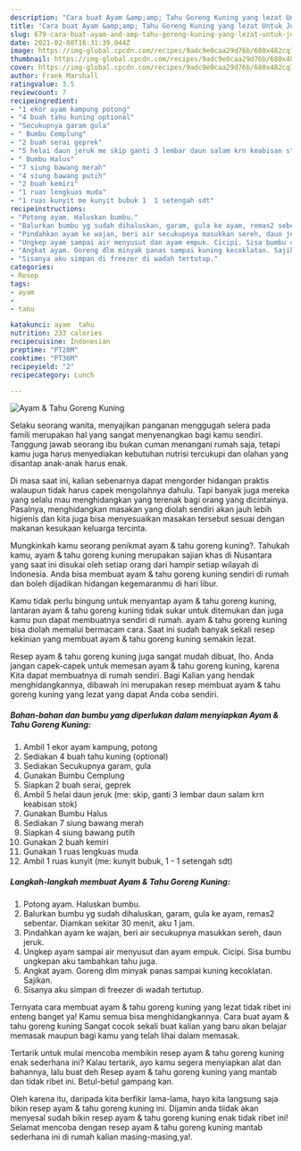 ```yaml
---
description: "Cara buat Ayam &amp;amp; Tahu Goreng Kuning yang lezat Untuk Jualan"
title: "Cara buat Ayam &amp;amp; Tahu Goreng Kuning yang lezat Untuk Jualan"
slug: 679-cara-buat-ayam-and-amp-tahu-goreng-kuning-yang-lezat-untuk-jualan
date: 2021-02-08T16:31:39.044Z
image: https://img-global.cpcdn.com/recipes/9adc9e0caa29d76b/680x482cq70/ayam-tahu-goreng-kuning-foto-resep-utama.jpg
thumbnail: https://img-global.cpcdn.com/recipes/9adc9e0caa29d76b/680x482cq70/ayam-tahu-goreng-kuning-foto-resep-utama.jpg
cover: https://img-global.cpcdn.com/recipes/9adc9e0caa29d76b/680x482cq70/ayam-tahu-goreng-kuning-foto-resep-utama.jpg
author: Frank Marshall
ratingvalue: 3.5
reviewcount: 7
recipeingredient:
- "1 ekor ayam kampung potong"
- "4 buah tahu kuning optional"
- "Secukupnya garam gula"
- " Bumbu Cemplung"
- "2 buah serai geprek"
- "5 helai daun jeruk me skip ganti 3 lembar daun salam krn keabisan stok"
- " Bumbu Halus"
- "7 siung bawang merah"
- "4 siung bawang putih"
- "2 buah kemiri"
- "1 ruas lengkuas muda"
- "1 ruas kunyit me kunyit bubuk 1  1 setengah sdt"
recipeinstructions:
- "Potong ayam. Haluskan bumbu."
- "Balurkan bumbu yg sudah dihaluskan, garam, gula ke ayam, remas2 sebentar. Diamkan sekitar 30 menit, aku 1 jam."
- "Pindahkan ayam ke wajan, beri air secukupnya masukkan sereh, daun jeruk."
- "Ungkep ayam sampai air menyusut dan ayam empuk. Cicipi. Sisa bumbu ungkepan aku tambahkan tahu juga."
- "Angkat ayam. Goreng dlm minyak panas sampai kuning kecoklatan. Sajikan."
- "Sisanya aku simpan di freezer di wadah tertutup."
categories:
- Resep
tags:
- ayam
- 
- tahu

katakunci: ayam  tahu 
nutrition: 233 calories
recipecuisine: Indonesian
preptime: "PT28M"
cooktime: "PT36M"
recipeyield: "2"
recipecategory: Lunch

---
```



![Ayam &amp; Tahu Goreng Kuning](https://img-global.cpcdn.com/recipes/9adc9e0caa29d76b/680x482cq70/ayam-tahu-goreng-kuning-foto-resep-utama.jpg)

Selaku seorang wanita, menyajikan panganan menggugah selera pada famili merupakan hal yang sangat menyenangkan bagi kamu sendiri. Tanggung jawab seorang ibu bukan cuman menangani rumah saja, tetapi kamu juga harus menyediakan kebutuhan nutrisi tercukupi dan olahan yang disantap anak-anak harus enak.

Di masa  saat ini, kalian sebenarnya dapat mengorder hidangan praktis walaupun tidak harus capek mengolahnya dahulu. Tapi banyak juga mereka yang selalu mau menghidangkan yang terenak bagi orang yang dicintainya. Pasalnya, menghidangkan masakan yang diolah sendiri akan jauh lebih higienis dan kita juga bisa menyesuaikan masakan tersebut sesuai dengan makanan kesukaan keluarga tercinta. 



Mungkinkah kamu seorang penikmat ayam &amp; tahu goreng kuning?. Tahukah kamu, ayam &amp; tahu goreng kuning merupakan sajian khas di Nusantara yang saat ini disukai oleh setiap orang dari hampir setiap wilayah di Indonesia. Anda bisa membuat ayam &amp; tahu goreng kuning sendiri di rumah dan boleh dijadikan hidangan kegemaranmu di hari libur.

Kamu tidak perlu bingung untuk menyantap ayam &amp; tahu goreng kuning, lantaran ayam &amp; tahu goreng kuning tidak sukar untuk ditemukan dan juga kamu pun dapat membuatnya sendiri di rumah. ayam &amp; tahu goreng kuning bisa diolah memalui bermacam cara. Saat ini sudah banyak sekali resep kekinian yang membuat ayam &amp; tahu goreng kuning semakin lezat.

Resep ayam &amp; tahu goreng kuning juga sangat mudah dibuat, lho. Anda jangan capek-capek untuk memesan ayam &amp; tahu goreng kuning, karena Kita dapat membuatnya di rumah sendiri. Bagi Kalian yang hendak menghidangkannya, dibawah ini merupakan resep membuat ayam &amp; tahu goreng kuning yang lezat yang dapat Anda coba sendiri.

<!--inarticleads1-->

##### Bahan-bahan dan bumbu yang diperlukan dalam menyiapkan Ayam &amp; Tahu Goreng Kuning:

1. Ambil 1 ekor ayam kampung, potong
1. Sediakan 4 buah tahu kuning (optional)
1. Sediakan Secukupnya garam, gula
1. Gunakan  Bumbu Cemplung
1. Siapkan 2 buah serai, geprek
1. Ambil 5 helai daun jeruk (me: skip, ganti 3 lembar daun salam krn keabisan stok)
1. Gunakan  Bumbu Halus
1. Sediakan 7 siung bawang merah
1. Siapkan 4 siung bawang putih
1. Gunakan 2 buah kemiri
1. Gunakan 1 ruas lengkuas muda
1. Ambil 1 ruas kunyit (me: kunyit bubuk, 1 - 1 setengah sdt)




<!--inarticleads2-->

##### Langkah-langkah membuat Ayam &amp; Tahu Goreng Kuning:

1. Potong ayam. Haluskan bumbu.
1. Balurkan bumbu yg sudah dihaluskan, garam, gula ke ayam, remas2 sebentar. Diamkan sekitar 30 menit, aku 1 jam.
1. Pindahkan ayam ke wajan, beri air secukupnya masukkan sereh, daun jeruk.
1. Ungkep ayam sampai air menyusut dan ayam empuk. Cicipi. Sisa bumbu ungkepan aku tambahkan tahu juga.
1. Angkat ayam. Goreng dlm minyak panas sampai kuning kecoklatan. Sajikan.
1. Sisanya aku simpan di freezer di wadah tertutup.




Ternyata cara membuat ayam &amp; tahu goreng kuning yang lezat tidak ribet ini enteng banget ya! Kamu semua bisa menghidangkannya. Cara buat ayam &amp; tahu goreng kuning Sangat cocok sekali buat kalian yang baru akan belajar memasak maupun bagi kamu yang telah lihai dalam memasak.

Tertarik untuk mulai mencoba membikin resep ayam &amp; tahu goreng kuning enak sederhana ini? Kalau tertarik, ayo kamu segera menyiapkan alat dan bahannya, lalu buat deh Resep ayam &amp; tahu goreng kuning yang mantab dan tidak ribet ini. Betul-betul gampang kan. 

Oleh karena itu, daripada kita berfikir lama-lama, hayo kita langsung saja bikin resep ayam &amp; tahu goreng kuning ini. Dijamin anda tiidak akan menyesal sudah bikin resep ayam &amp; tahu goreng kuning enak tidak ribet ini! Selamat mencoba dengan resep ayam &amp; tahu goreng kuning mantab sederhana ini di rumah kalian masing-masing,ya!.

